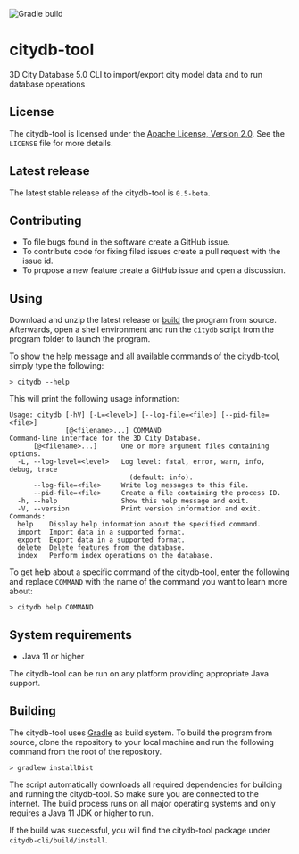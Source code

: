 ![Gradle build](https://img.shields.io/github/actions/workflow/status/3dcitydb/citydb-tool/build-citydb-tool.yml?logo=Gradle&logoColor=white&style=flat-square)

# citydb-tool
3D City Database 5.0 CLI to import/export city model data and to run database operations

## License
The citydb-tool is licensed under the [Apache License, Version 2.0](http://www.apache.org/licenses/LICENSE-2.0).
See the `LICENSE` file for more details.

## Latest release
The latest stable release of the citydb-tool is `0.5-beta`.

## Contributing
* To file bugs found in the software create a GitHub issue.
* To contribute code for fixing filed issues create a pull request with the issue id.
* To propose a new feature create a GitHub issue and open a discussion.

## Using
Download and unzip the latest release or [build](https://github.com/3dcitydb/citydb-tool#building) the program from
source. Afterwards, open a shell environment and run the `citydb` script from the program folder to launch the
program.

To show the help message and all available commands of the citydb-tool, simply type the following:

    > citydb --help

This will print the following usage information:

```
Usage: citydb [-hV] [-L=<level>] [--log-file=<file>] [--pid-file=<file>]
              [@<filename>...] COMMAND
Command-line interface for the 3D City Database.
      [@<filename>...]      One or more argument files containing options.
  -L, --log-level=<level>   Log level: fatal, error, warn, info, debug, trace
                              (default: info).
      --log-file=<file>     Write log messages to this file.
      --pid-file=<file>     Create a file containing the process ID.
  -h, --help                Show this help message and exit.
  -V, --version             Print version information and exit.
Commands:
  help    Display help information about the specified command.
  import  Import data in a supported format.
  export  Export data in a supported format.
  delete  Delete features from the database.
  index   Perform index operations on the database.
```

To get help about a specific command of the citydb-tool, enter the following and replace `COMMAND` with the name of
the command you want to learn more about:

    > citydb help COMMAND

## System requirements
* Java 11 or higher

The citydb-tool can be run on any platform providing appropriate Java support.

## Building
The citydb-tool uses [Gradle](https://gradle.org/) as build system. To build the program from source, clone the
repository to your local machine and run the following command from the root of the repository.

    > gradlew installDist

The script automatically downloads all required dependencies for building and running the citydb-tool. So make sure you
are connected to the internet. The build process runs on all major operating systems and only requires a Java 11 JDK or
higher to run.

If the build was successful, you will find the citydb-tool package under `citydb-cli/build/install`.
